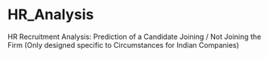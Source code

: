 # HR_Analysis
HR Recruitment Analysis: Prediction of a Candidate Joining / Not Joining the Firm (Only designed specific to Circumstances for Indian Companies)
